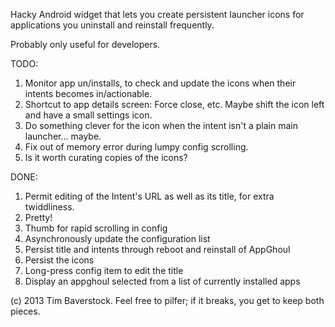 Hacky Android widget that lets you create persistent launcher icons for applications you uninstall and reinstall frequently.

Probably only useful for developers.

TODO:

1. Monitor app un/installs, to check and update the icons when their intents becomes in/actionable.
1. Shortcut to app details screen: Force close, etc. Maybe shift the icon left and have a small settings icon.
1. Do something clever for the icon when the intent isn't a plain main launcher... maybe.
1. Fix out of memory error during lumpy config scrolling.
1. Is it worth curating copies of the icons?

DONE:

1. Permit editing of the Intent's URL as well as its title, for extra twiddliness.
1. Pretty!
1. Thumb for rapid scrolling in config
1. Asynchronously update the configuration list
1. Persist title and intents through reboot and reinstall of AppGhoul
1. Persist the icons
1. Long-press config item to edit the title
1. Display an appghoul selected from a list of currently installed apps

(c) 2013 Tim Baverstock.
Feel free to pilfer; if it breaks, you get to keep both pieces.

